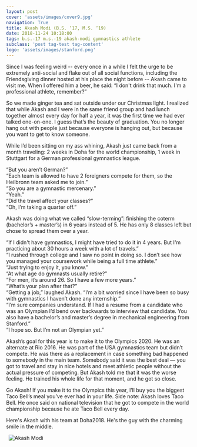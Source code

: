 ```yaml
---
layout: post
cover: 'assets/images/cover9.jpg'
navigation: True
title: Akash Modi (B.S. ‘17, M.S. ‘19)
date: 2018-11-24 10:18:00
tags: b.s.-17 m.s.-19 akash-modi gymnastics athlete
subclass: 'post tag-test tag-content'
logo: 'assets/images/stanford.png'
---
```


Since I was feeling weird -- every once in a while I felt the urge to be extremely anti-social and flake out of all social functions, including the Friendsgiving dinner hosted at his place the night before -- Akash came to visit me. When I offered him a beer, he said: “I don't drink that much. I'm a professional athlete, remember?”

So we made ginger tea and sat outside under our Christmas light. I realized that while Akash and I were in the same friend group and had lunch together almost every day for half a year, it was the first time we had ever talked one-on-one. I guess that’s the beauty of graduation. You no longer hang out with people just because everyone is hanging out, but because you want to get to know someone.

While I’d been sitting on my ass whining, Akash just came back from a month traveling: 2 weeks in Doha for the world championship, 1 week in Stuttgart for a German professional gymnastics league.

“But you aren’t German?”<br>
“Each team is allowed to have 2 foreigners compete for them, so the Heilbronn team asked me to join.”<br>
“So you are a gymnastic mercenary.”<br>
“Yeah.”<br>
“Did the travel affect your classes?”<br>
“Oh, I’m taking a quarter off.”<br>

Akash was doing what we called “slow-terming”: finishing the coterm (bachelor’s + master’s) in 6 years instead of 5. He has only 8 classes left but chose to spread them over a year.

“If I didn't have gymnastics, I might have tried to do it in 4 years. But I'm practicing about 30 hours a week with a lot of travels.”<br>
“I rushed through college and I saw no point in doing so. I don’t see how you managed your coursework while being a full time athlete.”<br>
“Just trying to enjoy it, you know.”<br>
“At what age do gymnasts usually retire?”<br>
“For men, it’s around 26. So I have a few more years.”<br>
“What’s your plan after that?”<br>
“Getting a job,” laughed Akash. “I’m a bit worried since I have been so busy with gymnastics I haven’t done any internship.”<br>
“I’m sure companies understand. If I had a resume from a candidate who was an Olympian I’d bend over backwards to interview that candidate. You also have a bachelor’s and master’s degree in mechanical engineering from Stanford.”<br>
“I hope so. But I’m not an Olympian yet.”<br>

Akash’s goal for this year is to make it to the Olympics 2020. He was an alternate at Rio 2016. He was part of the USA gymnastics team but didn’t compete. He was there as a replacement in case something bad happened to somebody in the main team. Somebody said it was the best deal — you got to travel and stay in nice hotels and meet athletic people without the actual pressure of competing. But Akash told me that it was the worse feeling. He trained his whole life for that moment, and he got so close.

Go Akash! If you make it to the Olympics this year, I’ll buy you the biggest Taco Bell’s meal you’ve ever had in your life. Side note: Akash loves Taco Bell. He once said on national television that he got to compete in the world championship because he ate Taco Bell every day.

Here's Akash with his team at Doha2018. He's the guy with the charming smile in the middle.

<img
    alt="Akash Modi"
    src="{{ site.url }}/assets/images/people/akash-modi.jpg"
    style="float: center; max-width: 80%; margin: 0 0 1em 0.5em">